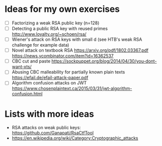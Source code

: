 # Ideas for my own exercises

- [ ] Factorizing a weak RSA public key (n=128)
- [ ] Detecting a public RSA key with reused
  primes <http://www.loyalty.org/~schoen/rsa/>
- [ ] Wiener's attack on RSA keys with small d (see HTB's weak RSA
  challenge for example data)
- [ ] Novel attack on textbook RSA <https://arxiv.org/pdf/1802.03367.pdf>
  <https://news.ycombinator.com/item?id=16362537>
- [ ] CBC cut and paste <https://sockpuppet.org/blog/2014/04/30/you-dont-want-xts/>
- [ ] Abusing CBC malleability for partially known plain texts
  <https://efail.de/efail-attack-paper.pdf>
- [ ] Algorithm confusion attacks on JWT
  <https://www.chosenplaintext.ca/2015/03/31/jwt-algorithm-confusion.html>

# Lists with more ideas

- RSA attacks on weak public keys: https://github.com/Ganapati/RsaCtfTool
- https://en.wikipedia.org/wiki/Category:Cryptographic_attacks
